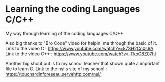 # Learning the coding Languages C/C++
My way through learning of the coding languages C/C++


Also big thanks to "Bro Code" video for helpin' me through the basic of it.                                                                                             Link to the video C   : https://www.youtube.com/watch?v=87SH2Cn0s9A                                                                                                     Link to the video C++ : https://www.youtube.com/watch?v=-TkoO8Z07hI

Another big shout out is to my school teacher that shown quite a important file to learn C. 
Link to the nsi's site of my school : https://touchardinforeseau.servehttp.com/nsi/
